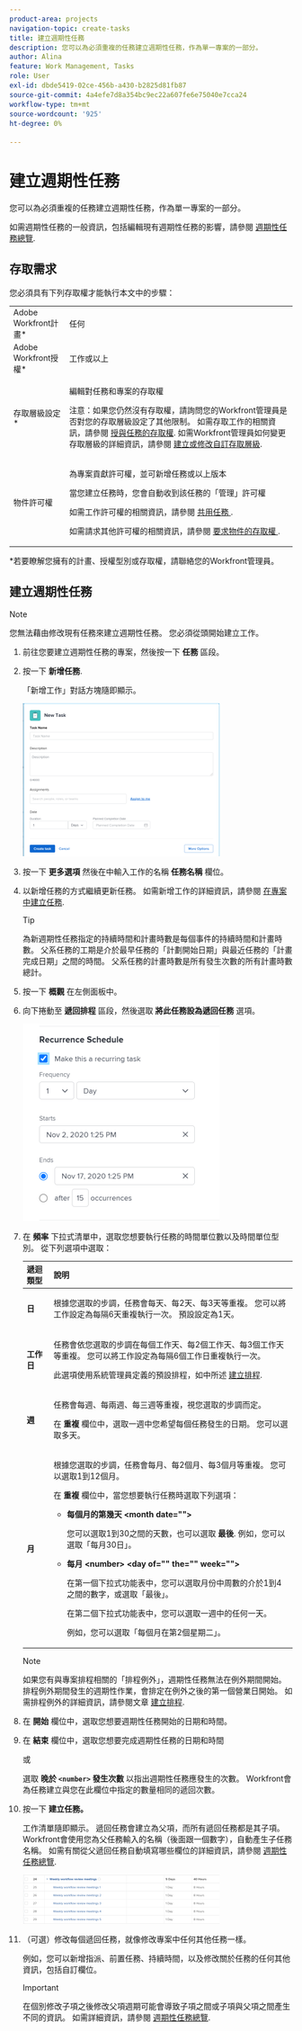 ```yaml
---
product-area: projects
navigation-topic: create-tasks
title: 建立週期性任務
description: 您可以為必須重複的任務建立週期性任務，作為單一專案的一部分。
author: Alina
feature: Work Management, Tasks
role: User
exl-id: dbde5419-02ce-456b-a430-b2825d81fb87
source-git-commit: 4a4efe7d8a354bc9ec22a607fe6e75040e7cca24
workflow-type: tm+mt
source-wordcount: '925'
ht-degree: 0%

---
```


# 建立週期性任務

您可以為必須重複的任務建立週期性任務，作為單一專案的一部分。

如需週期性任務的一般資訊，包括編輯現有週期性任務的影響，請參閱 [週期性任務總覽](../../../manage-work/tasks/manage-tasks/recurring-tasks-overview.md).

## 存取需求

您必須具有下列存取權才能執行本文中的步驟：

<table style="table-layout:auto"> 
 <col> 
 <col> 
 <tbody> 
  <tr> 
   <td role="rowheader">Adobe Workfront計畫*</td> 
   <td> <p>任何</p> </td> 
  </tr> 
  <tr> 
   <td role="rowheader">Adobe Workfront授權*</td> 
   <td> <p>工作或以上</p> </td> 
  </tr> 
  <tr> 
   <td role="rowheader">存取層級設定*</td> 
   <td> <p>編輯對任務和專案的存取權</p> <p>注意：如果您仍然沒有存取權，請詢問您的Workfront管理員是否對您的存取層級設定了其他限制。 如需存取工作的相關資訊，請參閱 <a href="../../../administration-and-setup/add-users/configure-and-grant-access/grant-access-tasks.md" class="MCXref xref">授與任務的存取權</a>. 如需Workfront管理員如何變更存取層級的詳細資訊，請參閱 <a href="../../../administration-and-setup/add-users/configure-and-grant-access/create-modify-access-levels.md" class="MCXref xref">建立或修改自訂存取層級</a>. </p> </td> 
  </tr> 
  <tr> 
   <td role="rowheader">物件許可權</td> 
   <td> <p>為專案貢獻許可權，並可新增任務或以上版本</p> <p>當您建立任務時，您會自動收到該任務的「管理」許可權</p> <p> 如需工作許可權的相關資訊，請參閱 <a href="../../../workfront-basics/grant-and-request-access-to-objects/share-a-task.md" class="MCXref xref">共用任務 </a>. </p> <p>如需請求其他許可權的相關資訊，請參閱 <a href="../../../workfront-basics/grant-and-request-access-to-objects/request-access.md" class="MCXref xref">要求物件的存取權 </a>.</p> </td> 
  </tr> 
 </tbody> 
</table>

&#42;若要瞭解您擁有的計畫、授權型別或存取權，請聯絡您的Workfront管理員。

## 建立週期性任務

>[!NOTE]
>
>您無法藉由修改現有任務來建立週期性任務。 您必須從頭開始建立工作。

1. 前往您要建立週期性任務的專案，然後按一下 **任務** 區段。
1. 按一下 **新增任務**.

   「新增工作」對話方塊隨即顯示。

   ![](assets/nwe-create-task-small-screen-350x272.png)

1. 按一下 **更多選項** 然後在中輸入工作的名稱 **任務名稱** 欄位。
1. 以新增任務的方式繼續更新任務。 如需新增工作的詳細資訊，請參閱 [在專案中建立任務](../../../manage-work/tasks/create-tasks/create-tasks-in-project.md).

   >[!TIP]
   >
   >   為新週期性任務指定的持續時間和計畫時數是每個事件的持續時間和計畫時數。 父系任務的工期是介於最早任務的「計劃開始日期」與最近任務的「計畫完成日期」之間的時間。 父系任務的計畫時數是所有發生次數的所有計畫時數總計。

1. 按一下 **概觀** 在左側面板中。
1. 向下捲動至 **遞回排程** 區段，然後選取 **將此任務設為遞回任務** 選項。

   ![](assets/recurrence-schedule-section-new-recurring-tasks-nwe-350x351.png)

1. 在 **頻率** 下拉式清單中，選取您想要執行任務的時間單位數以及時間單位型別。 從下列選項中選取：

   <table style="table-layout:auto"> 
    <col> 
    <col> 
    <thead> 
     <tr> 
      <th>遞迴類型</th> 
      <th>說明</th> 
     </tr> 
    </thead> 
    <tbody> 
     <tr> 
      <td role="rowheader"><strong>日</strong> </td> 
      <td> <p>根據您選取的步調，任務會每天、每2天、每3天等重複。 您可以將工作設定為每隔6天重複執行一次。 預設設定為1天。 </p> </td> 
     </tr> 
     <tr> 
      <td role="rowheader"><strong>工作日</strong> </td> 
      <td> <p> 任務會依您選取的步調在每個工作天、每2個工作天、每3個工作天等重複。 您可以將工作設定為每隔6個工作日重複執行一次。</p> <p>此選項使用系統管理員定義的預設排程，如中所述 <a href="../../../administration-and-setup/set-up-workfront/configure-timesheets-schedules/create-schedules.md" class="MCXref xref">建立排程</a>.</p> </td> 
     </tr> 
     <tr> 
      <td role="rowheader"><strong>週</strong> </td> 
      <td> <p> 任務會每週、每兩週、每三週等重複，視您選取的步調而定。</p> <p>在 <strong>重複</strong> 欄位中，選取一週中您希望每個任務發生的日期。 您可以選取多天。 </p> </td> 
     </tr> 
     <tr> 
      <td role="rowheader"><strong>月</strong> </td> 
      <td> <p>根據您選取的步調，任務會每月、每2個月、每3個月等重複。 您可以選取1到12個月。 </p> <p>在 <strong>重複</strong> 欄位中，當您想要執行任務時選取下列選項：</p> 
       <ul> 
        <li> <p><strong>每個月的第幾天 &lt;month date=""&gt;</strong> </p> <p>您可以選取1到30之間的天數，也可以選取 <strong>最後</strong>. 例如，您可以選取「每月30日」。 </p> </li> 
        <li> <p><strong>每月 &lt;number&gt; &lt;day of="" the="" week=""&gt;</strong> </p> <p>在第一個下拉式功能表中，您可以選取月份中周數的介於1到4之間的數字，或選取「最後」。 </p> <p>在第二個下拉式功能表中，您可以選取一週中的任何一天。 </p> <p>例如，您可以選取「每個月在第2個星期二」。 </p> </li> 
       </ul> </td> 
     </tr> 
    </tbody> 
   </table>

   >[!NOTE]
   >
   >如果您有與專案排程相關的「排程例外」，週期性任務無法在例外期間開始。 排程例外期間發生的週期性作業，會排定在例外之後的第一個營業日開始。 如需排程例外的詳細資訊，請參閱文章 [建立排程](../../../administration-and-setup/set-up-workfront/configure-timesheets-schedules/create-schedules.md).

1. 在 **開始** 欄位中，選取您想要週期性任務開始的日期和時間。
1. 在 **結束** 欄位中，選取您想要完成週期性任務的日期和時間

   或

   選取 **晚於 `<number>` 發生次數** 以指出週期性任務應發生的次數。 Workfront會為任務建立與您在此欄位中指定的數量相同的遞回次數。

1. 按一下 **建立任務。**

   工作清單隨即顯示。 遞回任務會建立為父項，而所有遞回任務都是其子項。 Workfront會使用您為父任務輸入的名稱（後面跟一個數字），自動產生子任務名稱。 如需有關從父遞回任務自動填寫哪些欄位的詳細資訊，請參閱 [週期性任務總覽](../../../manage-work/tasks/manage-tasks/recurring-tasks-overview.md).

   ![](assets/recurring-tasks-in-task-list-nwe-350x87.png)

1. （可選）修改每個遞回任務，就像修改專案中任何其他任務一樣。

   例如，您可以新增指派、前置任務、持續時間，以及修改關於任務的任何其他資訊，包括自訂欄位。

   >[!IMPORTANT]
   >
   >在個別修改子項之後修改父項週期可能會導致子項之間或子項與父項之間產生不同的資訊。 如需詳細資訊，請參閱 [週期性任務總覽](../../../manage-work/tasks/manage-tasks/recurring-tasks-overview.md).
